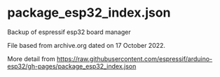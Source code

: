 # package_esp32_index.json
 Backup of espressif esp32 board manager

File based from archive.org dated on 17 October 2022.

More detail from https://raw.githubusercontent.com/espressif/arduino-esp32/gh-pages/package_esp32_index.json
